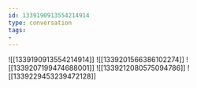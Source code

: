 ```yaml
---
id: 1339190913554214914
type: conversation
tags:
- 
---
```

![[1339190913554214914]]
![[1339201566386102274]]
![[1339207199474688001]]
![[1339212080575094786]]
![[1339229453239472128]]

